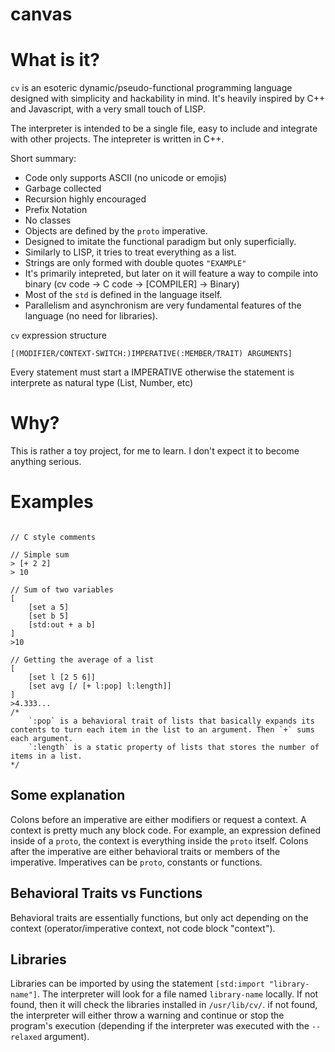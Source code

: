 # canvas

# What is it?

`cv` is an esoteric dynamic/pseudo-functional programming language designed with simplicity and hackability in mind. It's heavily inspired by C++ and Javascript, with a very small touch of LISP.

The interpreter is intended to be a single file, easy to include and integrate with other projects. The intepreter is written in C++.

Short summary:

- Code only supports ASCII (no unicode or emojis)
- Garbage collected
- Recursion highly encouraged
- Prefix Notation
- No classes
- Objects are defined by the `proto` imperative.
- Designed to imitate the functional paradigm but only superficially.  
- Similarly to LISP, it tries to treat everything as a list.
- Strings are only formed with double quotes `"EXAMPLE"`
- It's primarily intepreted, but later on it will feature a way to compile into binary (cv code -> C code -> [COMPILER] -> Binary)
- Most of the `std` is defined in the language itself.
- Parallelism and asynchronism are very fundamental features of the language (no need for libraries).

`cv` expression structure
```
[(MODIFIER/CONTEXT-SWITCH:)IMPERATIVE(:MEMBER/TRAIT) ARGUMENTS]
```

Every statement must start a IMPERATIVE otherwise the statement is interprete as natural type (List, Number, etc)

# Why?

This is rather a toy project, for me to learn. I don't expect it to become anything serious.

# Examples

```

// C style comments

// Simple sum
> [+ 2 2]
> 10

// Sum of two variables
[
    [set a 5]
    [set b 5]
    [std:out + a b]
]
>10

// Getting the average of a list
[
    [set l [2 5 6]]
    [set avg [/ [+ l:pop] l:length]]
]
>4.333...
/*
    `:pop` is a behavioral trait of lists that basically expands its contents to turn each item in the list to an argument. Then `+` sums each argument. 
    `:length` is a static property of lists that stores the number of items in a list.
*/

```

## Some explanation

Colons before an imperative are either modifiers or request a context. A context is pretty much any block code. For example, an expression defined inside of a `proto`, the context is everything inside the `proto` itself.
Colons after the imperative are either behavioral traits or members of the imperative. Imperatives can be `proto`, constants or functions.

## Behavioral Traits vs Functions

Behavioral traits are essentially functions, but only act depending on the context (operator/imperative context, not code block "context").


## Libraries

Libraries can be imported by using the statement `[std:import "library-name"]`. The interpreter will look for a file named `library-name` locally. If not found, then it will check the libraries installed in `/usr/lib/cv/`. if not found, the interpreter will either throw a warning and continue or stop the program's execution (depending if the interpreter was executed with the `--relaxed` argument).